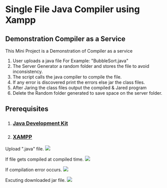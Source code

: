 # Single File Java Compiler using Xampp #

## Demonstration Compiler as a Service ##

This Mini Project is a Demonstration of Compiler as a service
1. User uploads a java file For Example: "BubbleSort.java"
2. The Server Generator a random folder and stores the file to avoid inconsistency.
3. The script calls the java compiler to compile the file. 
4. If any error is discovered print the errors else jar the class files.
5. After Jaring the class files output the compiled & Jared program
6. Delete the Random folder generated to save space on the server folder.

## Prerequisites ##

1. ### [Java Development Kit](http://www.oracle.com/technetwork/java/javase/downloads/index.html) ###
2. ### [XAMPP](https://www.apachefriends.org/download.html) ###



Upload ".java" file.
<img src="https://s17.postimg.org/h0atcyuan/image.png" style="width=500px;"/>

If file gets compiled at compiled time.
<img src="https://s17.postimg.org/6hff1jh0f/image.png" style="width=500px;"/>

If compilation error occurs.
<img src="https://s17.postimg.org/ab8vaoycf/image.png" style="width=500px;"/>

Excuting downloaded jar file.
<img src="https://s17.postimg.org/3m2buod0f/image.png" style="width=500px;"/>
